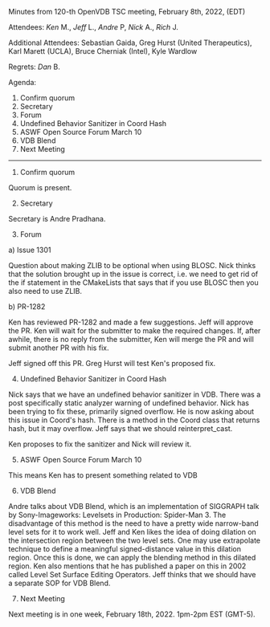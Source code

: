 Minutes from 120-th OpenVDB TSC meeting, February 8th, 2022, (EDT)

Attendees: *Ken* M., *Jeff* L., *Andre* P, *Nick* A., *Rich* J.

Additional Attendees: Sebastian Gaida, Greg Hurst (United Therapeutics), Karl
Marett (UCLA), Bruce Cherniak (Intel), Kyle Wardlow

Regrets: *Dan* B.

Agenda:

1) Confirm quorum
2) Secretary
3) Forum
4) Undefined Behavior Sanitizer in Coord Hash
5) ASWF Open Source Forum March 10
6) VDB Blend
7) Next Meeting

--------------------

1) Confirm quorum

Quorum is present.

2) Secretary

Secretary is Andre Pradhana.

3) Forum

a) Issue 1301

Question about making ZLIB to be optional when using BLOSC. Nick thinks that
the solution brought up in the issue is correct, i.e. we need to get rid of
the if statement in the CMakeLists that says that if you use BLOSC then you
also need to use ZLIB.

b) PR-1282

Ken has reviewed PR-1282 and made a few suggestions. Jeff will approve the PR.
Ken will wait for the submitter to make the required changes. If, after awhile,
there is no reply from the submitter, Ken will merge the PR and will submit
another PR with his fix.

Jeff signed off this PR. Greg Hurst will test Ken's proposed fix.

4) Undefined Behavior Sanitizer in Coord Hash

Nick says that we have an undefined behavior sanitizer in VDB. There was a post
specifically static analyzer warning of undefined behavior. Nick has been trying
to fix these, primarily signed overflow. He is now asking about this issue in
Coord's hash. There is a method in the Coord class that returns hash, but it may
overflow. Jeff says that we should reinterpret_cast.

Ken proposes to fix the sanitizer and Nick will review it.

5) ASWF Open Source Forum March 10

This means Ken has to present something related to VDB

6) VDB Blend

Andre talks about VDB Blend, which is an implementation of SIGGRAPH talk by
Sony-Imageworks: Levelsets in Production: Spider-Man 3. The disadvantage of this
method is the need to have a pretty wide narrow-band level sets for it to work well.
Jeff and Ken likes the idea of doing dilation on the intersection region between
the two level sets. One may use extrapolate technique to define a meaningful
signed-distance value in this dilation region. Once this is done, we can apply
the blending method in this dilated region. Ken also mentions that he has published
a paper on this in 2002 called Level Set Surface Editing Operators. Jeff thinks that
we should have a separate SOP for VDB Blend.

7) Next Meeting

Next meeting is in one week, February 18th, 2022. 1pm-2pm EST (GMT-5).
